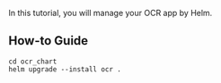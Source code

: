 In this tutorial, you will manage your OCR app by Helm.

## How-to Guide
```shell
cd ocr_chart
helm upgrade --install ocr .
```